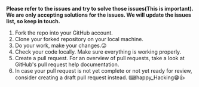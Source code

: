 **Please refer to the issues and try to solve those issues(This is important). We are only accepting solutions for the issues.  We will update the issues list, so keep in touch.**
01. Fork the repo into your GitHub account.
02. Clone your forked repository on your local machine.
03. Do your work, make your changes.😜
04. Check your code locally. Make sure everything is working properly.
05. Create a pull request. For an overview of pull requests, take a look at GitHub's pull request help documentation.
06. In case your pull request is not yet complete or not yet ready for review, consider creating a draft pull request instead.
⌨happy_Hacking😁👍
